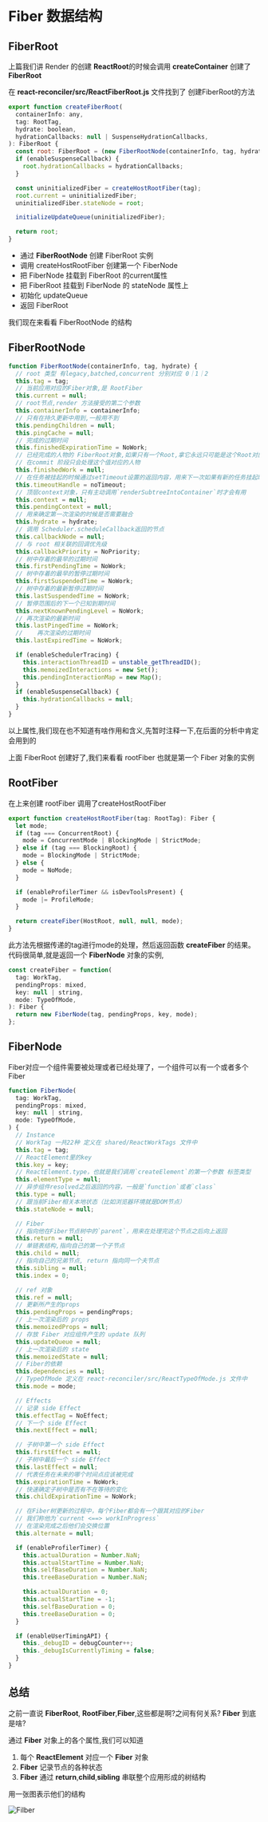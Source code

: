# Fiber 数据结构

## FiberRoot

上篇我们讲 Render 的创建 **ReactRoot**的时候会调用 **createContainer** 创建了 **FiberRoot**

在 **react-reconciler/src/ReactFiberRoot.js** 文件找到了 创建FiberRoot的方法

```js
export function createFiberRoot(
  containerInfo: any,
  tag: RootTag,
  hydrate: boolean,
  hydrationCallbacks: null | SuspenseHydrationCallbacks,
): FiberRoot {
  const root: FiberRoot = (new FiberRootNode(containerInfo, tag, hydrate): any);
  if (enableSuspenseCallback) {
    root.hydrationCallbacks = hydrationCallbacks;
  }

  const uninitializedFiber = createHostRootFiber(tag);
  root.current = uninitializedFiber;
  uninitializedFiber.stateNode = root;

  initializeUpdateQueue(uninitializedFiber);

  return root;
}
```
- 通过 **FiberRootNode** 创建 FiberRoot 实例
- 调用 createHostRootFiber 创建第一个 FiberNode
- 把 FiberNode 挂载到 FiberRoot 的current属性
- 把 FiberRoot 挂载到 FiberNode 的 stateNode 属性上
- 初始化 updateQueue
- 返回 FiberRoot

我们现在来看看 FiberRootNode 的结构

## FiberRootNode

```js
function FiberRootNode(containerInfo, tag, hydrate) {
  // root 类型 有legacy,batched,concurrent 分别对应 0｜1｜2
  this.tag = tag;
  // 当前应用对应的Fiber对象,是 RootFiber
  this.current = null;
  // root节点,render 方法接受的第二个参数
  this.containerInfo = containerInfo;
  // 只有在持久更新中用到,一般用不到
  this.pendingChildren = null;
  this.pingCache = null;
  // 完成的过期时间
  this.finishedExpirationTime = NoWork;
  // 已经完成的人物的 FiberRoot对象,如果只有一个Root,拿它永远只可能是这个Root对应的Fiber，或者是null
  // 在commit 阶段只会处理这个值对应的人物
  this.finishedWork = null;
  // 在任务被挂起的时候通过setTimeout设置的返回内容，用来下一次如果有新的任务挂起时清理还没触发的timeout
  this.timeoutHandle = noTimeout;
  // 顶层context对象，只有主动调用`renderSubtreeIntoContainer`时才会有用
  this.context = null;
  this.pendingContext = null;
  // 用来确定第一次渲染的时候是否需要融合
  this.hydrate = hydrate;
  // 调用 Scheduler.scheduleCallback返回的节点
  this.callbackNode = null;
  // 与 root 相关联的回调优先级
  this.callbackPriority = NoPriority;
  // 树中存着的最早的过期时间
  this.firstPendingTime = NoWork;
  // 树中存着的最早的暂停过期时间
  this.firstSuspendedTime = NoWork;
  // 树中存着的最新暂停过期时间
  this.lastSuspendedTime = NoWork;
  // 暂停范围后的下一个已知到期时间
  this.nextKnownPendingLevel = NoWork;
  // 再次渲染的最新时间
  this.lastPingedTime = NoWork;
  // 	再次渲染的过期时间
  this.lastExpiredTime = NoWork;

  if (enableSchedulerTracing) {
    this.interactionThreadID = unstable_getThreadID();
    this.memoizedInteractions = new Set();
    this.pendingInteractionMap = new Map();
  }
  if (enableSuspenseCallback) {
    this.hydrationCallbacks = null;
  }
}
```
以上属性,我们现在也不知道有啥作用和含义,先暂时注释一下,在后面的分析中肯定会用到的

上面 FiberRoot 创建好了,我们来看看 rootFiber 也就是第一个 Fiber 对象的实例

## RootFiber

在上来创建 rootFiber 调用了createHostRootFiber

```js
export function createHostRootFiber(tag: RootTag): Fiber {
  let mode;
  if (tag === ConcurrentRoot) {
    mode = ConcurrentMode | BlockingMode | StrictMode;
  } else if (tag === BlockingRoot) {
    mode = BlockingMode | StrictMode;
  } else {
    mode = NoMode;
  }

  if (enableProfilerTimer && isDevToolsPresent) {
    mode |= ProfileMode;
  }

  return createFiber(HostRoot, null, null, mode);
}
```

此方法先根据传递的tag进行mode的处理，然后返回函数 **createFiber** 的结果。代码很简单,就是返回一个 **FiberNode** 对象的实例,

```js
const createFiber = function(
  tag: WorkTag,
  pendingProps: mixed,
  key: null | string,
  mode: TypeOfMode,
): Fiber {
  return new FiberNode(tag, pendingProps, key, mode);
};
```

## FiberNode
Fiber对应一个组件需要被处理或者已经处理了，一个组件可以有一个或者多个Fiber
```js
function FiberNode(
  tag: WorkTag,
  pendingProps: mixed,
  key: null | string,
  mode: TypeOfMode,
) {
  // Instance
  // WorkTag 一共22种 定义在 shared/ReactWorkTags 文件中
  this.tag = tag;
  // ReactElement里的key
  this.key = key;
  // ReactElement.type，也就是我们调用`createElement`的第一个参数 标签类型
  this.elementType = null;
  // 异步组件resolved之后返回的内容，一般是`function`或者`class`
  this.type = null;
  // 跟当前Fiber相关本地状态（比如浏览器环境就是DOM节点）
  this.stateNode = null;

  // Fiber
  // 指向他在Fiber节点树中的`parent`，用来在处理完这个节点之后向上返回
  this.return = null;
  // 单链表结构,指向自己的第一个子节点
  this.child = null;
  // 指向自己的兄弟节点, return 指向同一个夫节点
  this.sibling = null;
  this.index = 0;

  // ref 对象
  this.ref = null;
  // 更新所产生的props
  this.pendingProps = pendingProps;
  // 上一次渲染后的 props
  this.memoizedProps = null;
  // 存放 Fiber 对应组件产生的 update 队列
  this.updateQueue = null;
  // 上一次渲染后的 state
  this.memoizedState = null;
  // Fiber的依赖
  this.dependencies = null;
  // TypeOfMode 定义在 react-reconciler/src/ReactTypeOfMode.js 文件中
  this.mode = mode;

  // Effects
  // 记录 side Effect
  this.effectTag = NoEffect;
  // 下一个 side Effect
  this.nextEffect = null;

  // 子树中第一个 side Effect
  this.firstEffect = null;
  // 子树中最后一个 side Effect
  this.lastEffect = null;
  // 代表任务在未来的哪个时间点应该被完成
  this.expirationTime = NoWork;
  // 快速确定子树中是否有不在等待的变化
  this.childExpirationTime = NoWork;

  // 在Fiber树更新的过程中，每个Fiber都会有一个跟其对应的Fiber
  // 我们称他为`current <==> workInProgress`
  // 在渲染完成之后他们会交换位置
  this.alternate = null;

  if (enableProfilerTimer) {
    this.actualDuration = Number.NaN;
    this.actualStartTime = Number.NaN;
    this.selfBaseDuration = Number.NaN;
    this.treeBaseDuration = Number.NaN;

    this.actualDuration = 0;
    this.actualStartTime = -1;
    this.selfBaseDuration = 0;
    this.treeBaseDuration = 0;
  }

  if (enableUserTimingAPI) {
    this._debugID = debugCounter++;
    this._debugIsCurrentlyTiming = false;
  }
}
```

## 总结
之前一直说 **FiberRoot**, **RootFiber**,**Fiber**,这些都是啊?之间有何关系? **Fiber** 到底是啥?

通过 **Fiber** 对象上的各个属性,我们可以知道

1. 每个 **ReactElement** 对应一个 **Fiber** 对象
2. **Fiber** 记录节点的各种状态
3. **Fiber** 通过 **return**,**child**,**sibling** 串联整个应用形成的树结构

用一张图表示他们的结构

![Filber](/react/Filber.png)